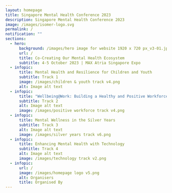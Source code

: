 ```yaml
---
layout: homepage
title: Singapore Mental Health Conference 2023
description: Singapore Mental Health Conference 2023
image: /images/isomer-logo.svg
permalink: /
notification: ""
sections:
  - hero:
      background: /images/hero image for website 1920 x 720 px_v3-01.jpg
      url: /
      title: Co-Creating Our Mental Health Ecosystem
      subtitle: 4-5 October 2023 | MAX Atria Singapore Expo
  - infopic:
      title: Mental Health and Resilience for Children and Youth
      subtitle: Track 1
      image: /images/children & youth track v4.png
      alt: Image alt text
  - infopic:
      title: "Wellbeing@Work: Building a Healthy and Positive Workforce"
      subtitle: Track 2
      alt: Image alt text
      image: /images/positive workforce track v4.png
  - infopic:
      title: Mental Wellness in the Silver Years
      subtitle: Track 3
      alt: Image alt text
      image: /images/silver years track v6.png
  - infopic:
      title: Enhancing Mental Health with Technology
      subtitle: Track 4
      alt: Image alt text
      image: /images/technology track v2.png
  - infopic:
      url: /
      image: /images/homepage logo v5.png
      alt: Organisers
      title: Organised By
---
```

